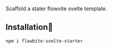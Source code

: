 Scaffold a stater flowvite svelte template.

## Installation🦄

```bash
npm i flowbite-svelte-starter
```

